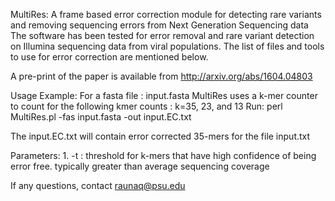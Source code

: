 MultiRes: A frame based error correction module for detecting rare variants and removing sequencing errors from Next Generation Sequencing data
The software has been tested for error removal and rare variant detection on Illumina sequencing data from viral populations. The list of files and tools to use for error correction are mentioned below. 

A pre-print of the paper is available from http://arxiv.org/abs/1604.04803

Usage Example: 
For a fasta file : input.fasta
MultiRes uses a k-mer counter to count for the following kmer counts : k=35, 23, and 13
Run: 
perl MultiRes.pl -fas input.fasta -out input.EC.txt 

The input.EC.txt will contain error corrected 35-mers for the file input.txt 

Parameters:
	1. -t : threshold for k-mers that have high confidence of being error free. typically greater than average sequencing coverage



If any questions, contact raunaq@psu.edu

